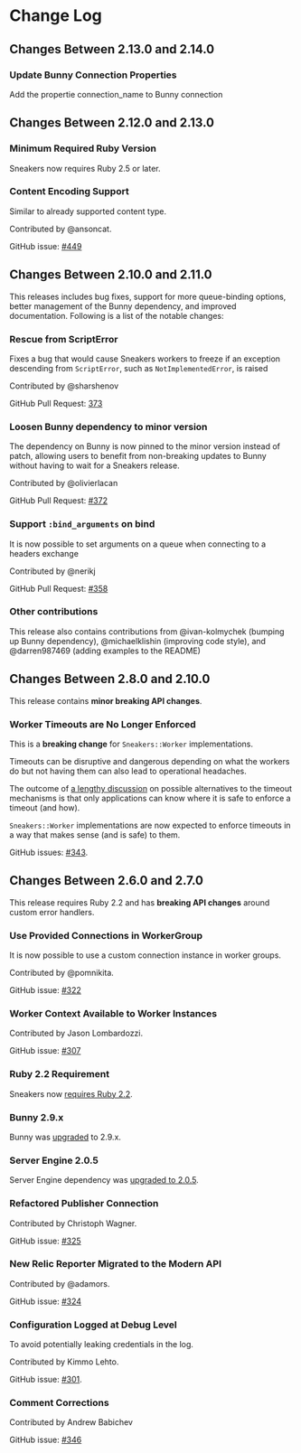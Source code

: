 # Change Log

## Changes Between 2.13.0 and 2.14.0

### Update Bunny Connection Properties

Add the propertie connection_name to Bunny connection

## Changes Between 2.12.0 and 2.13.0

### Minimum Required Ruby Version

Sneakers now requires Ruby 2.5 or later.

### Content Encoding Support

Similar to already supported content type.

Contributed by @ansoncat.

GitHub issue: [#449](https://github.com/jondot/sneakers/pull/449)

## Changes Between 2.10.0 and 2.11.0

This releases includes bug fixes, support for more queue-binding options, better
management of the Bunny dependency, and improved documentation. Following is a
list of the notable changes:

### Rescue from ScriptError

Fixes a bug that would cause Sneakers workers to freeze if an exception
descending from `ScriptError`, such as `NotImplementedError`, is raised

Contributed by @sharshenov

GitHub Pull Request: [373](https://github.com/jondot/sneakers/pull/373)

### Loosen Bunny dependency to minor version

The dependency on Bunny is now pinned to the minor version instead of patch,
allowing users to benefit from non-breaking updates to Bunny without having to
wait for a Sneakers release.

Contributed by @olivierlacan

GitHub Pull Request: [#372](https://github.com/jondot/sneakers/pull/372)

### Support `:bind_arguments` on bind

It is now possible to set arguments on a queue when connecting to a headers
exchange

Contributed by @nerikj

GitHub Pull Request: [#358](https://github.com/jondot/sneakers/pull/358)

### Other contributions

This release also contains contributions from @ivan-kolmychek (bumping up Bunny
dependency), @michaelklishin (improving code style), and @darren987469 (adding
examples to the README)

## Changes Between 2.8.0 and 2.10.0

This release contains **minor breaking API changes**.

### Worker Timeouts are No Longer Enforced

This is a **breaking change** for `Sneakers::Worker` implementations.

Timeouts can be disruptive and dangerous depending on what the workers do but not having them can also
lead to operational headaches.

The outcome of [a lengthy discussion](https://github.com/jondot/sneakers/issues/343) on possible
alternatives to the timeout mechanisms is that only applications
can know where it is safe to enforce a timeout (and how).

`Sneakers::Worker` implementations are now expected to enforce timeouts
in a way that makes sense (and is safe) to them.

GitHub issues: [#343](https://github.com/jondot/sneakers/issues/343).


## Changes Between 2.6.0 and 2.7.0

This release requires Ruby 2.2 and has **breaking API changes**
around custom error handlers.

### Use Provided Connections in WorkerGroup

It is now possible to use a custom connection instance in worker groups.

Contributed by @pomnikita.

GitHub issue: [#322](https://github.com/jondot/sneakers/pull/322)


### Worker Context Available to Worker Instances

Contributed by Jason Lombardozzi.

GitHub issue: [#307](https://github.com/jondot/sneakers/pull/307)


### Ruby 2.2 Requirement

Sneakers now [requires Ruby 2.2](https://github.com/jondot/sneakers/commit/f33246a1bd3b5fe53ee662253dc5bac7864eec97).


### Bunny 2.9.x

Bunny was [upgraded](https://github.com/jondot/sneakers/commit/c7fb0bd23280082e43065d7199668486db005c13) to 2.9.x.



### Server Engine 2.0.5

Server Engine dependency was [upgraded to 2.0.5](https://github.com/jondot/sneakers/commit/3f60fd5e88822169fb04088f0ce5d2f94f803339).


### Refactored Publisher Connection

Contributed by Christoph Wagner.

GitHub issue: [#325](https://github.com/jondot/sneakers/pull/325)


### New Relic Reporter Migrated to the Modern API

Contributed by @adamors.

GitHub issue: [#324](https://github.com/jondot/sneakers/pull/324)


### Configuration Logged at Debug Level

To avoid potentially leaking credentials in the log.

Contributed by Kimmo Lehto.

GitHub issue: [#301](https://github.com/jondot/sneakers/pull/301).


### Comment Corrections

Contributed by Andrew Babichev

GitHub issue: [#346](https://github.com/jondot/sneakers/pull/346)
